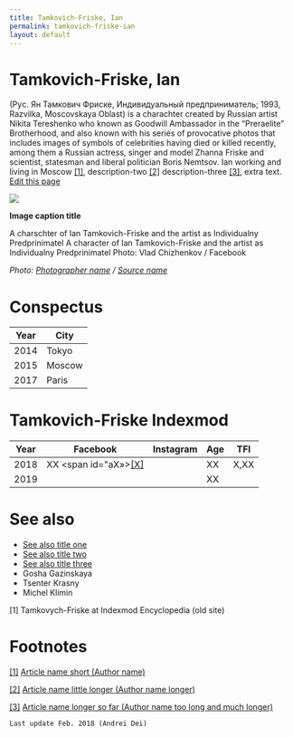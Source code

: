 ```yaml
---
title: Tamkovich-Friske, Ian
permalink: tamkovich-friske-ian
layout: default
---
```


# Tamkovich-Friske, Ian

(Руc. Ян Тамкович Фриске, Индивидуальный предприниматель; 1993, Razvilka, Moscovskaya Oblast) is a charachter created by Russian artist Nikita Tereshenko who known as Goodwill Ambassador in the “Preraelite” Brotherhood, and also known with his series of provocative photos that includes images of symbols of celebrities having died or killed recently, among them a Russian actress, singer and model Zhanna Friske and scientist, statesman and liberal politician Boris Nemtsov. Ian working and living in Moscow <span id="a1">[\[1\]](#f1)</span>, description-two <span id="a2">[\[2\]](#f2)</span> description-three <span id="a3">[\[3\]](#f3)</span>, extra text. [Edit this page](http://prose.io/#indexmod/encyclopedia/edit/master/tamkovich-friske-ian.md)

![](/encyclopedia/images/image-name.jpg)

**Image caption title**

A charschter of Ian Tamkovich-Friske and the artist as Individualny Predprinimatel
A character of Ian Tamkovich-Friske and the artist as Individualny Predprinimatel
Photo: Vlad Chizhenkov / Facebook

*Photo: [Photographer name](/photographer-name-page) / [Source name](/source-name-page)*

# Conspectus

|Year|City|
|----|-----|
|2014|Tokyo|
|2015|Moscow|
|2017|Paris|

# Tamkovich-Friske Indexmod

|Year|Facebook|Instagram|Age|TFI|
|-|-|-|-|-|
|2018|ХХ <span id="aХ»>[\[Х\]](#fХ)</span>||ХХ|Х,ХХ|
|2019|||ХХ||

# See also

+ [See also title one](page-template)
+ [See also title two](page-template)
+ [See also title three](page-template)
+ Gosha Gazinskaya
+ Tsenter Krasny
+ Michel Klimin


[1] Tamkovych-Friske at Indexmod Encyclopedia (old site)

# Footnotes

[[1]](#a1) <span id="f1"></span> [Article name short (Author name)](http://example.net/article)

[[2]](#a2) <span id="f2"></span> [Article name little longer (Author name longer)](http://example.net/article)

[[3]](#a3) <span id="f3"></span> [Article name longer so far (Author name too long and much longer)](http://example.net/article)

`Last update Feb. 2018 (Andrei Dei)`
